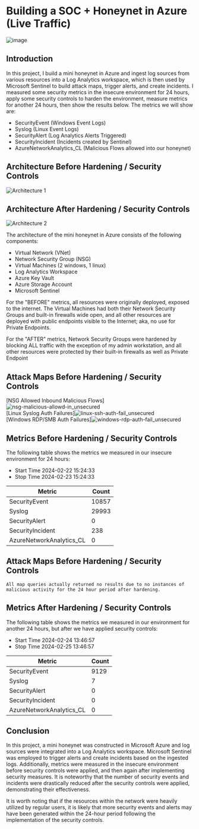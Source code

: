 # Building a SOC + Honeynet in Azure (Live Traffic)
![image](https://github.com/JordanDanielWest/Cloud-SOC/assets/96628562/d1d7963a-a545-4e47-9aa6-890c72e71eee)


## Introduction

In this project, I build a mini honeynet in Azure and ingest log sources from various resources into a Log Analytics workspace, which is then used by Microsoft Sentinel to build attack maps, trigger alerts, and create incidents. I measured some security metrics in the insecure environment for 24 hours, apply some security controls to harden the environment, measure metrics for another 24 hours, then show the results below. The metrics we will show are:

- SecurityEvent (Windows Event Logs)
- Syslog (Linux Event Logs)
- SecurityAlert (Log Analytics Alerts Triggered)
- SecurityIncident (Incidents created by Sentinel)
- AzureNetworkAnalytics_CL (Malicious Flows allowed into our honeynet)

## Architecture Before Hardening / Security Controls
![Architecture 1](https://github.com/JordanDanielWest/Cloud-SOC/assets/96628562/8ead223d-1ca8-4de3-aa83-1d7e5175b74d)


## Architecture After Hardening / Security Controls
![Architecture 2](https://github.com/JordanDanielWest/Cloud-SOC/assets/96628562/d004351a-b8fd-4fba-a6b0-653338f9d47a)


The architecture of the mini honeynet in Azure consists of the following components:

- Virtual Network (VNet)
- Network Security Group (NSG)
- Virtual Machines (2 windows, 1 linux)
- Log Analytics Workspace
- Azure Key Vault
- Azure Storage Account
- Microsoft Sentinel

For the "BEFORE" metrics, all resources were originally deployed, exposed to the internet. The Virtual Machines had both their Network Security Groups and built-in firewalls wide open, and all other resources are deployed with public endpoints visible to the Internet; aka, no use for Private Endpoints.

For the "AFTER" metrics, Network Security Groups were hardened by blocking ALL traffic with the exception of my admin workstation, and all other resources were protected by their built-in firewalls as well as Private Endpoint

## Attack Maps Before Hardening / Security Controls
[NSG Allowed Inbound Malicious Flows]![nsg-malicious-allowd-in_unsecured](https://github.com/JordanDanielWest/Cloud-SOC/assets/96628562/79cc536d-03e5-4a7e-a8c9-7a923ea5e391)
<br>
[Linux Syslog Auth Failures]![linux-ssh-auth-fail_unsecured](https://github.com/JordanDanielWest/Cloud-SOC/assets/96628562/0a54e93e-359e-425f-888d-a5800c64b723)
<br>
[Windows RDP/SMB Auth Failures]![windows-rdp-auth-fail_unsecured](https://github.com/JordanDanielWest/Cloud-SOC/assets/96628562/1d8d85c9-f138-420c-86f9-0814b9fb8c6f)
<br>

## Metrics Before Hardening / Security Controls

The following table shows the metrics we measured in our insecure environment for 24 hours:
- Start Time 2024-02-22 15:24:33
- Stop Time 2024-02-23 15:24:33

| Metric                   | Count
| ------------------------ | -----
| SecurityEvent            | 10857
| Syslog                   | 29993
| SecurityAlert            | 0
| SecurityIncident         | 238
| AzureNetworkAnalytics_CL | 0

## Attack Maps Before Hardening / Security Controls

```All map queries actually returned no results due to no instances of malicious activity for the 24 hour period after hardening.```

## Metrics After Hardening / Security Controls

The following table shows the metrics we measured in our environment for another 24 hours, but after we have applied security controls:
- Start Time 2024-02-24 13:46:57
- Stop Time	2024-02-25 13:46:57

| Metric                   | Count
| ------------------------ | -----
| SecurityEvent            | 9129
| Syslog                   | 7
| SecurityAlert            | 0
| SecurityIncident         | 0
| AzureNetworkAnalytics_CL | 0

## Conclusion

In this project, a mini honeynet was constructed in Microsoft Azure and log sources were integrated into a Log Analytics workspace. Microsoft Sentinel was employed to trigger alerts and create incidents based on the ingested logs. Additionally, metrics were measured in the insecure environment before security controls were applied, and then again after implementing security measures. It is noteworthy that the number of security events and incidents were drastically reduced after the security controls were applied, demonstrating their effectiveness.

It is worth noting that if the resources within the network were heavily utilized by regular users, it is likely that more security events and alerts may have been generated within the 24-hour period following the implementation of the security controls.

